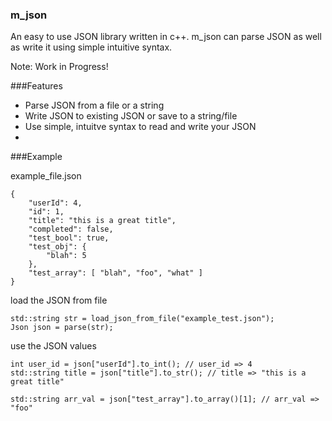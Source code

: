 ### m_json

An easy to use JSON library written in c++. m_json can parse JSON as well as write it using simple intuitive syntax.

Note: Work in Progress!

###Features
* Parse JSON from a file or a string
* Write JSON to existing JSON or save to a string/file
* Use simple, intuitve syntax to read and write your JSON
*


###Example

example_file.json
```
{
	"userId": 4,
	"id": 1,
	"title": "this is a great title",
	"completed": false,
	"test_bool": true,
	"test_obj": {
		"blah": 5
	},
	"test_array": [ "blah", "foo", "what" ]
}
```

load the JSON from file
```
std::string str = load_json_from_file("example_test.json");
Json json = parse(str);
```

use the JSON values 
```
int user_id = json["userId"].to_int(); // user_id => 4
std::string title = json["title"].to_str(); // title => "this is a great title"

std::string arr_val = json["test_array"].to_array()[1]; // arr_val => "foo"
```
